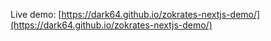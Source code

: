 Live demo: [https://dark64.github.io/zokrates-nextjs-demo/](https://dark64.github.io/zokrates-nextjs-demo/)